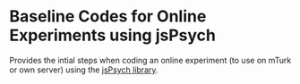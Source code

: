 # Baseline Codes for Online Experiments using jsPsych 

Provides the intial steps when coding an online experiment (to use on mTurk or own server) using the [jsPsych library](https://www.jspsych.org/).  
